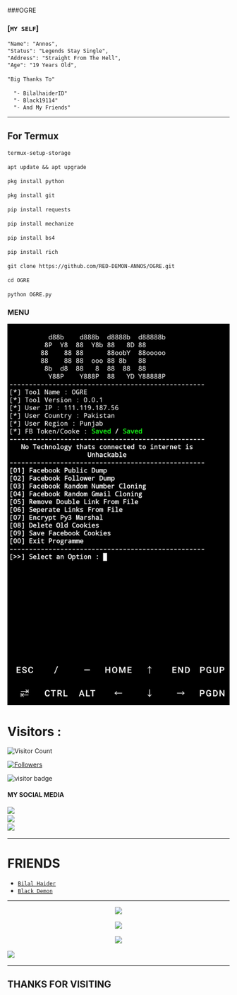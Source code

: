 ###OGRE
### [`MY SELF`]
```
"Name": "Annos",
"Status": "Legends Stay Single",
"Address": "Straight From The Hell",
"Age": "19 Years Old",
   
"Big Thanks To"

  "- BilalhaiderID"
  "- Black19114"
  "- And My Friends"
```
___

## For Termux
```
termux-setup-storage

apt update && apt upgrade

pkg install python

pkg install git 

pip install requests

pip install mechanize

pip install bs4

pip install rich

git clone https://github.com/RED-DEMON-ANNOS/OGRE.git

cd OGRE

python OGRE.py

```

### MENU
![template](https://github.com/RED-DEMON-ANNOS/OGRE/blob/main/Screenshot/Screenshot_20221024-145339.jpg)

# Visitors :


![Visitor Count](https://profile-counter.glitch.me/RED-DEMON-ANNOS/count.svg)


<a href="https://github.com/RED-DEMON-ANNOS/followers">
<img title="Followers" src="https://img.shields.io/github/followers/RED-DEMON-ANNOS?label=Followers&color=red&style=flat-square"></a>


![visitor badge](https://visitor-badge.glitch.me/badge?page_id=RED-DEMON-ANNOS/OGRE.visitor-badge&left_text=MyPageVisitors)
#### MY SOCIAL MEDIA

[![](https://img.shields.io/badge/Github-green?logo=Github&logoColor=green&labelColor=red)](https://github.com/RED-DEMON-ANNOS) <br>
[![](https://img.shields.io/badge/Facebook-green?logo=Facebook&logoColor=green&labelColor=red)](https://www.facebook.com/MR.ANNOS007) <br>
[![](https://img.shields.io/badge/Instagram-green?logo=Instagram&logoColor=green&labelColor=red)](https://www.instagram.com/annos_007) <br>
___

# FRIENDS

* [ ` Bilal Haider ` ](https://github.com/BilalhaiderID) 
* [ ` Black Demon ` ](https://github.com/Black19114) 
___
<p align="center">
  <a href="https://github.com/RED-DEMON-ANNOS"><img src="https://github-readme-stats.vercel.app/api?username=RED-DEMON-ANNOS&theme=tokyonight&show_icons=true" /></a>
</p>

<p align="center">
  <a href="https://github.com/RED-DEMON-ANNOS"><img src="https://github-readme-streak-stats.herokuapp.com?user=RED-DEMON-ANNOS&theme=tokyonight&hide_border=false&properties=background&border=%239611C5FF" /><a>
</p>
  
<p align="center">
  <a href="https://github.com/RED-DEMON-ANNOS"><img src="https://github-readme-stats.vercel.app/api/top-langs?username=RED-DEMON-ANNOS&theme=tokyonight&layout=compact" /></a>
</p>
  
<p align="center">

  <a href="https://github.com/RED-DEMON-ANNOS"><img src="https://github-profile-trophy.vercel.app/?username=RED-DEMON-ANNOS&theme=radical&margin-w=20&no-bg=true&no-frame=false" /><a>
</p>
    
___
<h2> THANKS FOR VISITING  <h2\>
